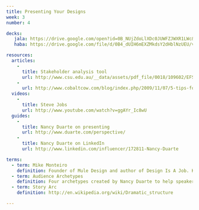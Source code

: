 ```yaml
---
title: Presenting Your Designs
week: 3
number: 4

decks: 
   jala: https://drive.google.com/open?id=0B_NUjZdoLlXDc0JUWFZJWXR1LWc&authuser=0
   haba: https://drive.google.com/file/d/0B4_dUIH6mEXZMkdsY2dHblNzUEU/view?usp=sharing

resources:
  articles:
    -
      title: Stakeholder analysis tool
      url: http://www.csu.edu.au/__data/assets/pdf_file/0018/109602/EFS_Journal_vol_5_no_2_02_Kennon_et_al.pdf
    -
      url: http://www.cobaltcow.com/blog/index.php/2009/11/07/5-tips-for-presenting-your-design-concept/
  videos:
    -
      title: Steve Jobs
      url: http://www.youtube.com/watch?v=ggAYr_Ic8wU
  guides:
    -
      title: Nancy Duarte on presenting
      url: http://www.duarte.com/perspective/
    -
      title: Nancy Duarte on LinkedIn
      url: http://www.linkedin.com/influencer/172811-Nancy-Duarte

terms:
  - term: Mike Monteiro
    definition: Founder of Mule Design and author of Design Is A Job. Known for being outspoken about the business side of design.
  - term: Audience Archetypes
    definition: Four archetypes created by Nancy Duarte to help speakers tailor their presentations to the audience.
  - term: Story Arc
    definition: http://en.wikipedia.org/wiki/Dramatic_structure

---
```

